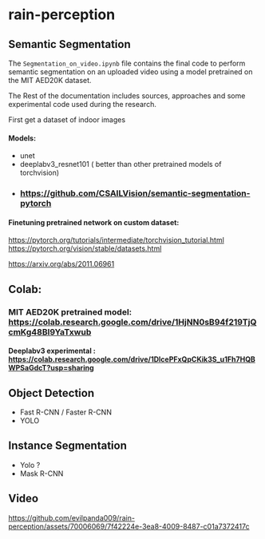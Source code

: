# rain-perception  
  
## Semantic Segmentation  
  
The `Segmentation_on_video.ipynb` file contains the final code to perform semantic segmentation on an uploaded video using a model pretrained on the MIT AED20K dataset.  

The Rest of the documentation includes sources, approaches and some experimental code used during the research.  

First get a dataset of indoor images  
  
#### Models:  
- unet
- deeplabv3_resnet101 ( better than other pretrained models of torchvision)
- ### https://github.com/CSAILVision/semantic-segmentation-pytorch

  
#### Finetuning pretrained network on custom dataset:
https://pytorch.org/tutorials/intermediate/torchvision_tutorial.html  
https://pytorch.org/vision/stable/datasets.html  
  
https://arxiv.org/abs/2011.06961

## Colab:
 
  
### MIT AED20K pretrained model: https://colab.research.google.com/drive/1HjNN0sB94f219TjQcmKg48Bl9YaTxwub

#### Deeplabv3 experimental : https://colab.research.google.com/drive/1DlcePFxQpCKik3S_u1Fh7HQBWPSaGdcT?usp=sharing




## Object Detection
- Fast R-CNN / Faster R-CNN
- YOLO
  
## Instance Segmentation
- Yolo ?
- Mask R-CNN  

## Video 


https://github.com/evilpanda009/rain-perception/assets/70006069/7f42224e-3ea8-4009-8487-c01a7372417c


